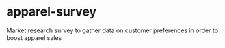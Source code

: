 # apparel-survey
Market research survey to gather data on customer preferences in order to boost apparel sales
